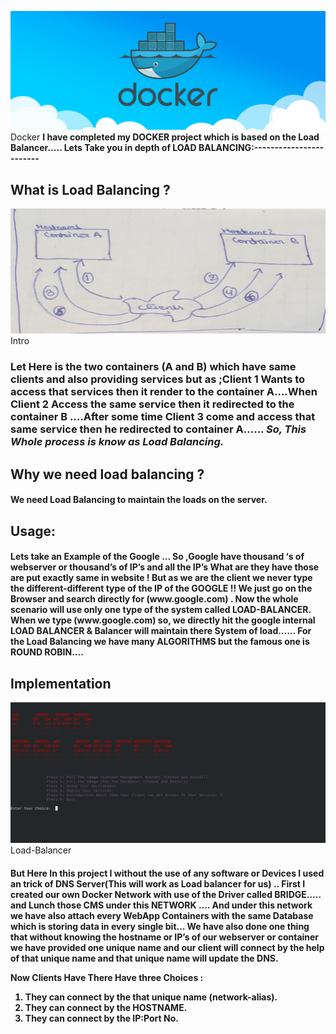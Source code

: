 <img src=images/main.png>Docker</img>
<b>I have completed my DOCKER  project which is based on the Load Balancer…..
    Lets Take you in depth of LOAD BALANCING:------------------------</b> 

<h2>What is  Load Balancing ?</h2>
   <img src=images/jo.jpg height=200px width=700px>Intro</img>
<h3>Let Here is the two containers (A and B) which have same clients and also 
providing services but as ;Client 1  Wants to access that services then 
it render to the container A….When Client 2 Access the same service then 
it redirected to the container B ….After some time Client 3  come and access
that same  service  then he redirected to container A…… 
<b><i>So, This Whole process is know as Load Balancing.</b></i> 
<h2>
Why we need load balancing ?
</h2>
<h4>
We need Load Balancing to maintain the loads on the server.
</h4>
<h2>Usage:</h2> 
 <h4>
 Lets take an Example of the Google …
 So ,Google have thousand ‘s of webserver or thousand’s of IP’s and all the IP’s 
 What are they have those are put exactly same in website ! But as we are  the client
 we never type the different-different type of the IP of the GOOGLE !!
 We just go on the Browser and search directly for (www.google.com) . 
Now the whole scenario will use only one type of the system called LOAD-BALANCER.
When we  type (www.google.com) so, we directly hit  the google internal 
LOAD BALANCER & Balancer will maintain there System of load……    
For the Load Balancing we have many ALGORITHMS but the famous one is ROUND ROBIN….
    </h4>
    <h2>
        Implementation
    </h2>
    <img src=images/main1.png>Load-Balancer</img>
    <h4>
But Here In this project I without the use of any software or Devices I used an 
trick of DNS Server(This will work as Load balancer for us) ..
First I created  our own Docker Network with use of the Driver called BRIDGE….. 
and Lunch those CMS under this NETWORK …. And under 
this network we have also attach every WebApp Containers with the 
same Database which is storing data in every single bit… We have also done one thing that 
without knowing the hostname or IP’s of our webserver or container we have provided one unique name 
and our client will connect by the help of that unique name  and  that unique name will update the DNS. 

Now Clients Have There Have three Choices : 
1.	They can connect by the that unique name (network-alias).
2.	They can connect by the HOSTNAME.
3.	They can connect by the IP:Port No.  
</h4>
